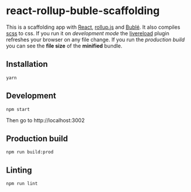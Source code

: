 # react-rollup-buble-scaffolding
This is a scaffolding app with [React](https://reactjs.org/), [rollup.js](https://rollupjs.org/) and [Bublé](https://buble.surge.sh/guide/). It also compiles [scss](http://sass-lang.com/) to css. If you run it on *development mode* the [livereload](http://livereload.com/) plugin refreshes your browser on any file change. If you run the *production build* you can see the **file size** of the **minified** bundle. 

## Installation

`yarn`

## Development

`npm start`

Then go to http://localhost:3002

## Production build

`npm run build:prod`

## Linting

`npm run lint`
